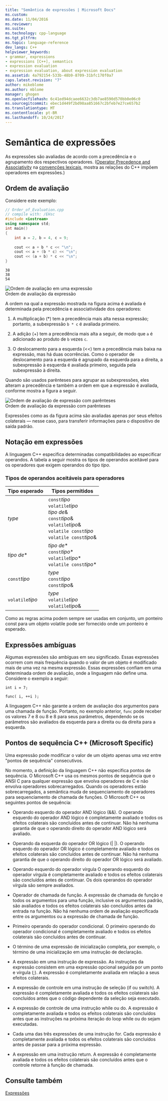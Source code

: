 ```yaml
---
title: "Semântica de expressões | Microsoft Docs"
ms.custom: 
ms.date: 11/04/2016
ms.reviewer: 
ms.suite: 
ms.technology: cpp-language
ms.tgt_pltfrm: 
ms.topic: language-reference
dev_langs: C++
helpviewer_keywords:
- grammar, expressions
- expressions [C++], semantics
- expression evaluation
- expression evaluation, about expression evaluation
ms.assetid: 4a792154-533b-48b9-8709-31bfc170f0a7
caps.latest.revision: "7"
author: mikeblome
ms.author: mblome
manager: ghogen
ms.openlocfilehash: 6c41ed94dcaee6632c3db7ae8590d570bb0e06c0
ms.sourcegitcommit: ebec1d449f2bd98aa851667c2bfeb7e27ce657b2
ms.translationtype: MT
ms.contentlocale: pt-BR
ms.lasthandoff: 10/24/2017
---
```

# <a name="semantics-of-expressions"></a>Semântica de expressões
As expressões são avaliadas de acordo com a precedência e o agrupamento dos respectivos operadores. ([Operator Precedence and Associativity](../cpp/cpp-built-in-operators-precedence-and-associativity.md) na [convenções lexicais](../cpp/lexical-conventions.md), mostra as relações do C++ impõem operadores em expressões.)  
  
## <a name="order-of-evaluation"></a>Ordem de avaliação  
 Considere este exemplo:  
  
```cpp  
// Order_of_Evaluation.cpp  
// compile with: /EHsc  
#include <iostream>  
using namespace std;  
int main()  
{  
    int a = 2, b = 4, c = 9;  
  
    cout << a + b * c << "\n";  
    cout << a + (b * c) << "\n";  
    cout << (a + b) * c << "\n";  
}  
```  
  
```Output  
38  
38  
54  
```  
  
 ![Ordem de avaliação em uma expressão](../cpp/media/vc38zv1.gif "vc38ZV1")  
Ordem de avaliação da expressão  
  
 A ordem na qual a expressão mostrada na figura acima é avaliada é determinada pela precedência e associatividade dos operadores:  
  
1.  A multiplicação (*) tem a precedência mais alta nessa expressão; portanto, a subexpressão `b * c` é avaliada primeiro.  
  
2.  A adição (+) tem a precedência mais alta a seguir, de modo que `a` é adicionado ao produto de `b` vezes `c`.  
  
3.  O deslocamento para a esquerda (<<) tem a precedência mais baixa na expressão, mas há duas ocorrências. Como o operador de deslocamento para a esquerda é agrupado da esquerda para a direita, a subexpressão à esquerda é avaliada primeiro, seguida pela subexpressão à direita.  
  
 Quando são usados parênteses para agrupar as subexpressões, eles alteram a precedência e também a ordem em que a expressão é avaliada, conforme mostra a figura a seguir.  
  
 ![Ordem de avaliação de expressão com parênteses](../cpp/media/vc38zv2.gif "vc38ZV2")  
Ordem de avaliação da expressão com parênteses  
  
 Expressões como as da figura acima são avaliadas apenas por seus efeitos colaterais — nesse caso, para transferir informações para o dispositivo de saída padrão.  
  
## <a name="notation-in-expressions"></a>Notação em expressões  
 A linguagem C++ especifica determinadas compatibilidades ao especificar operandos. A tabela a seguir mostra os tipos de operandos aceitável para os operadores que exigem operandos do tipo *tipo*.  
  
### <a name="operand-types-acceptable-to-operators"></a>Tipos de operandos aceitáveis para operadores  
  
|Tipo esperado|Tipos permitidos|  
|-------------------|-------------------|  
|*type*|`const`*tipo*<br /> `volatile`*tipo*<br /> *tipo de*&<br /> `const`*tipo*&<br /> `volatile`*tipo*&<br /> `volatile const`*tipo*<br /> `volatile const`*tipo*&|  
|*tipo de*\*|*tipo de*\*<br /> `const`*tipo*\*<br /> `volatile`*tipo*\*<br /> `volatile const`*tipo*\*|  
|`const`*tipo*|*type*<br /> `const`*tipo*<br />`const`*tipo*&|  
|`volatile`*tipo*|*type*<br /> `volatile`*tipo*<br /> `volatile`*tipo*&|  
  
 Como as regras acima podem sempre ser usadas em conjunto, um ponteiro const para um objeto volatile pode ser fornecido onde um ponteiro é esperado.  
  
## <a name="ambiguous-expressions"></a>Expressões ambíguas  
 Algumas expressões são ambíguas em seu significado. Essas expressões ocorrem com mais frequência quando o valor de um objeto é modificado mais de uma vez na mesma expressão. Essas expressões confiam em uma determinada ordem de avaliação, onde a linguagem não define uma. Considere o exemplo a seguir:  
  
```  
int i = 7;  
  
func( i, ++i );  
```  
  
 A linguagem C++ não garante a ordem de avaliação dos argumentos para uma chamada de função. Portanto, no exemplo anterior, `func` pode receber os valores 7 e 8 ou 8 e 8 para seus parâmetros, dependendo se os parâmetros são avaliados da esquerda para a direita ou da direita para a esquerda.  
  
## <a name="c-sequence-points-microsoft-specific"></a>Pontos de sequência C++ (Microsoft Specific)  
 Uma expressão pode modificar o valor de um objeto apenas uma vez entre "pontos de sequência" consecutivos.  
  
 No momento, a definição da linguagem C++ não especifica pontos de sequência. O Microsoft C++ usa os mesmos pontos de sequência que o ANSI C para qualquer expressão que envolva operadores de C e não envolva operadores sobrecarregados. Quando os operadores estão sobrecarregados, a semântica muda de sequenciamento de operadores para sequenciamento de chamada de funções. O Microsoft C++ os seguintes pontos de sequência:  
  
-   Operando esquerdo do operador AND lógico (&&). O operando esquerdo do operador AND lógico é completamente avaliado e todos os efeitos colaterais são concluídos antes de continuar. Não há nenhuma garantia de que o operando direito do operador AND lógico será avaliado.  
  
-   Operando da esquerda do operador OR lógico (&#124; &#124;). O operando esquerdo do operador OR lógico é completamente avaliado e todos os efeitos colaterais são concluídos antes de continuar. Não há nenhuma garantia de que o operando direito do operador OR lógico será avaliado.  
  
-   Operando esquerdo do operador vírgula O operando esquerdo do operador vírgula é completamente avaliado e todos os efeitos colaterais são concluídos antes de continuar. Os dois operandos do operador vírgula são sempre avaliados.  
  
-   Operador de chamada de função. A expressão de chamada de função e todos os argumentos para uma função, inclusive os argumentos padrão, são avaliados e todos os efeitos colaterais são concluídos antes da entrada na função. Não há nenhuma ordem de avaliação especificada entre os argumentos ou a expressão de chamada de função.  
  
-   Primeiro operando do operador condicional. O primeiro operando do operador condicional é completamente avaliado e todos os efeitos colaterais são concluídos antes de continuar.  
  
-   O término de uma expressão de inicialização completa, por exemplo, o término de uma inicialização em uma instrução de declaração.  
  
-   A expressão em uma instrução de expressão. As instruções da expressão consistem em uma expressão opcional seguida por um ponto e vírgula (;). A expressão é completamente avaliada em relação a seus efeitos colaterais.  
  
-   A expressão de controle em uma instrução de seleção (if ou switch). A expressão é completamente avaliada e todos os efeitos colaterais são concluídos antes que o código dependente da seleção seja executado.  
  
-   A expressão de controle de uma instrução while ou do. A expressão é completamente avaliada e todos os efeitos colaterais são concluídos antes que as instruções na próxima iteração do loop while ou do sejam executadas.  
  
-   Cada uma das três expressões de uma instrução for. Cada expressão é completamente avaliada e todos os efeitos colaterais são concluídos antes de passar para a próxima expressão.  
  
-   A expressão em uma instrução return. A expressão é completamente avaliada e todos os efeitos colaterais são concluídos antes que o controle retorne à função de chamada.  
  
## <a name="see-also"></a>Consulte também  
 [Expressões](../cpp/expressions-cpp.md)